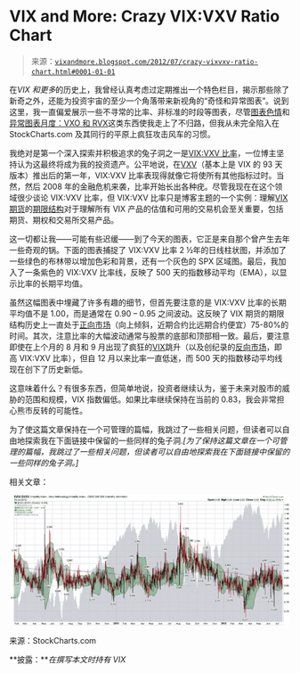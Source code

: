 <!--yml

category: 未分类

date: 2024-05-18 16:25:55

-->

# VIX and More: Crazy VIX:VXV Ratio Chart

> 来源：[`vixandmore.blogspot.com/2012/07/crazy-vixvxv-ratio-chart.html#0001-01-01`](http://vixandmore.blogspot.com/2012/07/crazy-vixvxv-ratio-chart.html#0001-01-01)

在*VIX 和更多*的历史上，我曾经认真考虑过定期推出一个特色栏目，揭示那些除了新奇之外，还能为投资宇宙的至少一个角落带来新视角的“奇怪和异常图表”。说到这里，我一直偏爱展示一些不寻常的比率、非标准的时段等图表，尽管[图表色情](http://vixandmore.blogspot.com/2008/01/chart-porn.html)和[异常图表月度：VXO 和 RVX](http://vixandmore.blogspot.com/2008/06/unusual-chart-of-month-vxo-and-rvx.html)这类东西使我走上了不归路，但我从未完全陷入在 StockCharts.com 及其同行的平原上疯狂攻击风车的习惯。

我绝对是第一个深入探索并积极追求的兔子洞之一是[VIX:VXV 比率](http://vixandmore.blogspot.com/search/label/VIX%3AVXV)，一位博主坚持认为这最终将成为我的投资遗产。公平地说，在[VXV](http://vixandmore.blogspot.com/search/label/VXV)（基本上是 VIX 的 93 天版本）推出后的第一年，VIX:VXV 比率表现得就像它将使所有其他指标过时。当然，然后 2008 年的金融危机来袭，比率开始长出各种疣。尽管我现在在这个领域很少谈论 VIX:VXV 比率，但 VIX:VXV 比率只是博客主题的一个实例：理解[VIX 期货](http://vixandmore.blogspot.com/search/label/VIX%20futures)的[期限结构](http://vixandmore.blogspot.com/search/label/term%20structure)对于理解所有 VIX 产品的估值和可用的交易机会至关重要，包括期货、期权和交易所交易产品。

这一切都让我——可能有些迟缓——到了今天的图表，它正是来自那个曾产生去年一些奇观的锅。下面的图表捕捉了 VIX:VXV 比率 2 ½年的日线柱状图，并添加了一些绿色的布林带以增加色彩和背景，还有一个灰色的 SPX 区域图。最后，我加入了一条紫色的 VIX:VXV 比率线，反映了 500 天的指数移动平均（EMA），以显示比率的长期平均值。

虽然这幅图表中埋藏了许多有趣的细节，但首先要注意的是 VIX:VXV 比率的长期平均值不是 1.00，而是通常在 0.90 – 0.95 之间波动。这反映了 VIX 期货的期限结构历史上一直处于[正向市场](http://vixandmore.blogspot.com/search/label/contango)（向上倾斜，近期合约比远期合约便宜）75-80%的时间。其次，注意比率的大幅波动通常与股票的底部和顶部相一致。最后，要注意即使在上个月的 8 月和 9 月出现了疯狂的[VIX](http://vixandmore.blogspot.com/search/label/VIX%20spikes)跳升（以及创纪录的[反向市场](http://vixandmore.blogspot.com/search/label/backwardation)，即高 VIX:VXV 比率），但自 12 月以来比率一直低迷，而 500 天的指数移动平均线现在创下了历史新低。

这意味着什么？有很多东西，但简单地说，投资者继续认为，鉴于未来对股市的威胁的范围和规模，VIX 指数偏低。如果比率继续保持在当前的 0.83，我会非常担心熊市反转的可能性。

为了使这篇文章保持在一个可管理的篇幅，我跳过了一些相关问题，但读者可以自由地探索我在下面链接中保留的一些同样的兔子洞.*[为了保持这篇文章在一个可管理的篇幅，我跳过了一些相关问题，但读者可以自由地探索我在下面链接中保留的一些同样的兔子洞。]*

相关文章：

![相关文章](img/7b2714b28c9dec48cef9fdfd076b200e.png)

来源：StockCharts.com

**披露：***在撰写本文时持有 VIX*
